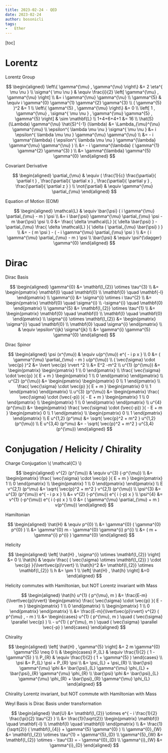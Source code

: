 ```yaml
---
title: 2023-02-24 - QED
date: 2023-02-24
author: bosonicli
tags:
-   Ether
---
```


[toc]

# Lorentz

Lorentz Group

$$
\begin{aligned}
    \left\{ \gamma^{\mu} , \gamma^{\nu} \right\} &= 2 \eta^{ \mu \nu } \\
    \sigma^{ \mu \nu } & \equiv \frac{i}{2} \left[ \gamma^{\mu} , \gamma^{\nu} \right]  \\
    &= i \gamma^{\mu} \gamma^{\nu}  \\
    \gamma^{5} & \equiv i \gamma^{0} \gamma^{1} \gamma^{2} \gamma^{3}   \\
    ( \gamma^{5} )^2 &= 1   \\
    \left\{ \gamma^{5} , \gamma^{\mu} \right\} &= 0 \\
    \left[ 1 , \gamma^{\mu} , \sigma^{ \mu \nu } , \gamma^{\mu} \gamma^{5} , \gamma^{5} \right] & \sim \mathbf{L} \\
    1+4+6+4+1 &= 16 \\
    \hat{S} (\Lambda) \gamma^{\nu} \hat{S}^{-1} (\lambda) &= \Lambda_{\mu}^{\nu} \gamma^{\mu} \\
    \epsilon^{ \lambda \mu \nu } \sigma^{ \mu \nu } &= i \epsilon^{ \lambda \mu \nu } \gamma^{\mu} \gamma^{\nu} \\
    &= - i \gamma^{\lambda} ( \epsilon^{ \lambda \mu \nu } \gamma^{\lambda} \gamma^{\mu} \gamma^{\nu} )   \\
    &= - i \gamma^{\lambda} ( \gamma^{1} \gamma^{2} \gamma^{3} )  \\
    &= \gamma^{\lambda} \gamma^{5} \gamma^{0}
\end{aligned}
$$

Covariant Derivative

$$
\begin{aligned}
    \partial_{\mu} & \equiv ( \frac{1}{c} \frac{\partial}{ \partial t } , \frac{\partial}{ \partial x } , \frac{\partial}{ \partial y } , \frac{\partial}{ \partial z } )   \\
    \not{\partial} & \equiv \gamma^{\mu} \partial_{\mu}
\end{aligned}
$$

Equation of Motion (EOM)

$$
\begin{aligned}
    \mathcal{L} & \equiv \bar{\psi} ( i \gamma^{\mu} \partial_{\mu} - m ) \psi  \\
    &= i \bar{\psi} \gamma^{\mu} \partial_{\mu} \psi - m \bar{\psi} \psi    \\
    0 &= \frac{ \delta \mathcal{L} }{ \delta \bar{\psi} } - \partial_{\mu} \frac{ \delta \mathcal{L} }{ \delta ( \partial_{\mu} \bar{\psi} ) } \\
    &= - ( m \psi ) - ( - i \gamma^{\mu} \partial_{\mu} \psi )  \\
    &= ( i \gamma^{\mu} \partial_{\mu} - m ) \psi   \\
    \bar{\psi} & \equiv \psi^{\dagger} \gamma^{0}
\end{aligned}
$$

# Dirac

Dirac Basis

$$
\begin{aligned}
    \gamma^{0} &= \mathbf{I_{2}} \otimes \tau^{3}   \\
    &=
    \begin{pmatrix}
        \mathbf{I} \quad \mathbf{0} \\
        \mathbf{0} \quad \mathbf{-I}
    \end{pmatrix}   \\
    \gamma^{i} &= \sigma^{i} \otimes i \tau^{2} \\
    &=
    \begin{pmatrix}
        \mathbf{0} \quad \sigma^{i} \\
        -\sigma^{i} \quad \mathbf{0}
    \end{pmatrix}   \\
    \gamma^{5} &= \mathbf{I_{2}} \otimes \tau^{1}   \\
    &=
    \begin{pmatrix}
        \mathbf{0} \quad \mathbf{I} \\
        \mathbf{I} \quad \mathbf{0}
    \end{pmatrix}   \\
    \sigma^{i} \otimes \mathbf{I_{2}} &=
    \begin{pmatrix}
        \sigma^{i} \quad \mathbf{0} \\
        \mathbf{0} \quad \sigma^{i}
    \end{pmatrix}   \\
    & \equiv \epsilon^{ijk} \sigma^{jk} \\ 
    &= \gamma^{i} \gamma^{5} \gamma^{0}
\end{aligned}
$$

Dirac Spinor

$$
\begin{aligned}
    \psi (x^{\mu}) & \equiv u(p^{\mu}) e^{ - i p x }    \\
    0 &= ( \gamma^{\mu} \partial_{\mu} - m ) u(p^{\mu})   \\
    ( \vec{\sigma} \cdot \vec{p} )^2 &= \lvert \vec{p} \rvert ^2    \\
    &= E^2 -m^2 \\
    u^{1} (p^{\mu}) &=
    \begin{pmatrix}
        \begin{pmatrix}
            1   \\
            0
        \end{pmatrix}   \\
        \frac{ \vec{\sigma} \cdot \vec{p} }{ E + m }
        \begin{pmatrix}
            1   \\
            0
        \end{pmatrix}
    \end{pmatrix}   \\
    u^{2} (p^{\mu}) &=
    \begin{pmatrix}
        \begin{pmatrix}
            0   \\
            1
        \end{pmatrix}   \\
        \frac{ \vec{\sigma} \cdot \vec{p} }{ E + m }
        \begin{pmatrix}
            0   \\
            1
        \end{pmatrix}
    \end{pmatrix} \\
    u^{3} (p^{\mu}) &=
    \begin{pmatrix}
        \frac{ \vec{\sigma} \cdot (\vec{-p}) }{ - E + m }
        \begin{pmatrix}
            1   \\
            0
        \end{pmatrix}   \\
        \begin{pmatrix}
            1   \\
            0
        \end{pmatrix}
    \end{pmatrix}   \\
    u^{4} (p^{\mu}) &=
    \begin{pmatrix}
        \frac{ \vec{\sigma} \cdot (\vec{-p}) }{ - E + m }
        \begin{pmatrix}
            0   \\
            1
        \end{pmatrix}   \\
        \begin{pmatrix}
            0   \\
            1
        \end{pmatrix}
    \end{pmatrix}   \\
    E u^{1,2} (p^\mu) &= \sqrt{ \vec{p}^2 + m^2 } u^{1,2} (p^{\mu})   \\
    E u^{3,4} (p^\mu) &= - \sqrt{ \vec{p}^2 + m^2 } u^{3,4} (p^{\mu})
\end{aligned}
$$

# Conjugation / Helicity / Chirality

Charge Conjugation \\( \mathcal{C} \\)

$$
\begin{aligned}
    v^{2} (p^{\mu}) & \equiv u^{3} (-p^{\mu}) \\
    &=
    \begin{pmatrix}
        \frac{ \vec{\sigma} \cdot \vec{p} }{ E + m }
        \begin{pmatrix}
            1   \\
            0
        \end{pmatrix}   \\
        \begin{pmatrix}
            1   \\
            0
        \end{pmatrix}
    \end{pmatrix}   \\
    E v^{2,1} (p^\mu) &= \sqrt{ \vec{p}^2 + m^2 } v^{2,1} (p^{\mu})   \\
    \psi^{3} &= u^{3} (p^{\mu}) e^{ - i p x }   \\
    &= v^{2} (-p^{\mu}) e^{ i (-p) x }    \\
    \psi^{4} &= v^{1} (-p^{\mu}) e^{ i (-p) x }    \\
    0 &= ( \gamma^{\mu} \partial_{\mu} + m ) v(p^{\mu})
\end{aligned}
$$

Hamiltonian

$$
\begin{aligned}
    \hat{H} & \equiv p^{0} \\
    &= \gamma^{0} ( \gamma^{0} p^{0} )   \\
    &= \gamma^{0} m - \gamma^{0} \gamma^{i} p^{i}   \\
    &= ( m + \gamma^{i} p^{i} ) \gamma^{0}
\end{aligned}
$$

Helicity

$$
\begin{aligned}
    \left[ \hat{H} , \sigma^{i} \otimes \mathbf{I_{2}} \right] &= 0 \\
    \hat{h} & \equiv \frac{ ( \vec{\sigma} \otimes \mathbf{I_{2}} ) \cdot \vec{p} }{\lvert\vec{p}\rvert}    \\
    \hat{h}^2 &= \mathbf{I_{2}} \otimes \mathbf{I_{2}}  \\
    h &= \pm 1 \\
    \left[ \hat{H} , \hat{h} \right] &=0
\end{aligned}
$$

Helicity commutes with Hamiltonian, but NOT Lorentz invariant with Mass

$$
\begin{aligned}
    \hat{h} u^{1} ( p^{\mu}, m ) &=
    \frac{E-m}{\lvert\vec{p}\rvert}
    \begin{pmatrix}
        \frac{ \vec{\sigma} \cdot \vec{p} }{ E - m }
        \begin{pmatrix}
            1   \\
            0
        \end{pmatrix}   \\
        \begin{pmatrix}
            1   \\
            0
        \end{pmatrix}
    \end{pmatrix}   \\
    &= \frac{E-m}{\lvert\vec{p}\rvert} v^{2} ( p^{\mu} , - m )  \\
    &=
    \begin{cases}
        u^{1} ( p^{\mu}, m ) \quad ( \vec{\sigma} \parallel \vec{p} )   \\
        - u^{1} ( p^{\mu}, m ) \quad ( \vec{\sigma} \parallel \vec{-p} )
    \end{cases}
\end{aligned}
$$

Chirality

$$
\begin{aligned}
    \left[ \hat{H} , \gamma^{5} \right] &= 2 m \gamma^{0} \gamma^{5} \neq 0 \\
    &
    \begin{cases}
        P_{L} & \equiv \frac{1}{2} ( 1 - \gamma^{5} )   \\
        P_{R} & \equiv \frac{1}{2} ( 1 + \gamma^{5} )
    \end{cases} \\
    \psi &= P_{L} \psi + P_{R} \psi \\
    &= \psi_{L} + \psi_{R}  \\
    \bar{\psi} \gamma^{\mu} \phi &= \bar{\psi}_{L} \gamma^{\mu} \phi_{L} + \bar{\psi}_{R} \gamma^{\mu} \phi_{R} \\
    \bar{\psi} \phi &= \bar{\psi}_{L} \gamma^{\mu} \phi_{R} + \bar{\psi}_{R} \gamma^{\mu} \phi_{L}
\end{aligned}
$$

Chirality Lorentz invariant, but NOT commute with Hamiltonian with Mass

Weyl Basis is Dirac Basis under transformation

$$
\begin{aligned}
    \hat{U} &= \mathbf{I_{2}} \otimes e^{ - i \frac{1}{2} \frac{\pi}{2} \tau^{2} }  \\
    &= \frac{1}{\sqrt{2}}
    \begin{pmatrix}
        \mathbf{I} \quad \mathbf{-I} \\
        \mathbf{I} \quad \mathbf{I}
    \end{pmatrix}   \\
    &= \frac{1}{\sqrt{2}} ( \mathbf{I_{4}} + \gamma^{5} \gamma^{0} )    \\
    \gamma^{0}_{W} &= \mathbf{I_{2}} \otimes \tau^{1} = \gamma^{5}_{D}   \\
    \gamma^{5}_{W} &= \mathbf{I_{2}} \otimes - \tau^{3} = - \gamma^{0}_{D} \\
    \gamma^{i}_{W} &= \gamma^{i}_{D}
\end{aligned}
$$
